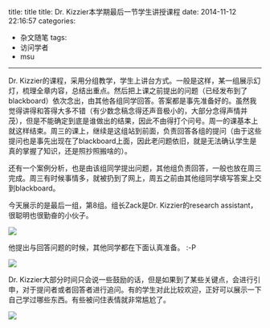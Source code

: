 

title: title
title: Dr. Kizzier本学期最后一节学生讲授课程
date: 2014-11-12 22:16:57
categories:
- 杂文随笔
tags: 
- 访问学者
- msu


---


Dr. Kizzier的课程，采用分组教学，学生上讲台方式。一般是这样，某一组展示幻灯，梳理全章内容，总结出重点。然后把上课之前提出的问题（已经发布到了blackboard）依次念出，由其他各组同学回答。答案都是事先准备好的。虽然我觉得讲得和答得大多不错（有少数念稿念得还声音极小的，大部分念得声情并茂），但是不能确定到底是谁做出的结果，因此不由得打个问号。周一的课基本上就这样结束。周三的课上，继续是这组站到前面，负责回答各组的提问（由于这些提问也是事先出现在了blackboard上面，因此老问题依旧，就是无法确认学生是真的掌握了知识，还是照抄照搬啥的）。

还有一个案例分析，也是由该组同学提出问题，其他组负责回答，一般也放在周三完成。周三有时候事情多，就被扔到了网上，周五之前由其他组同学填写答案上交到blackboard。

今天展示的是最后一组，第8组。组长Zack是Dr. Kizzier的research assistant，很聪明也很勤奋的小伙子。

![](http://7mnmvp.com1.z0.glb.clouddn.com/drKizzierMIS2014-11-12_09.14.58.jpg)

他提出与回答问题的时候，其他同学都在下面认真准备。 :-P

![](http://7mnmvp.com1.z0.glb.clouddn.com/drKizzierMIS2014-11-12_09.15.03.jpg)

Dr. Kizzier大部分时间只会说一些鼓励的话，但是如果到了某些关键点，会进行引申，对于提问者或者回答者进行追问。有的学生对此比较欢迎，正好可以展示一下自己学过哪些东西。有些被问住表情就非常尴尬了。

![](http://7mnmvp.com1.z0.glb.clouddn.com/drKizzierMIS2014-11-12_09.15.11.jpg)

<!-- <video controls data-autoplay width="1280" height="720" src="http://7mnmvp.com1.z0.glb.clouddn.com/drKizzierClass2014-11-12_14.17.40.mp4"></video> -->